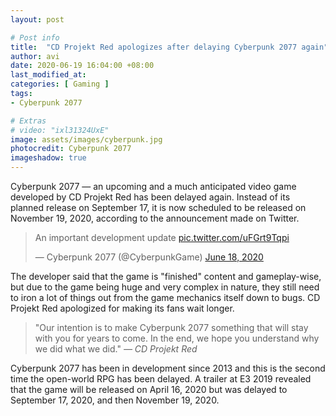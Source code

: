 ```yaml
---
layout: post

# Post info
title:  "CD Projekt Red apologizes after delaying Cyberpunk 2077 again"
author: avi
date: 2020-06-19 16:04:00 +08:00
last_modified_at:
categories: [ Gaming ]
tags:
- Cyberpunk 2077

# Extras
# video: "ixl31324UxE"
image: assets/images/cyberpunk.jpg
photocredit: Cyberpunk 2077
imageshadow: true
---
```

Cyberpunk 2077 — an upcoming and a much anticipated video game developed by CD Projekt Red has been delayed again. Instead of its planned release on September 17, it is now scheduled to be released on November 19, 2020, according to the announcement made on Twitter. 

<blockquote class="twitter-tweet"><p lang="en" dir="ltr">An important development update <a href="https://t.co/uFGrt9Tqpi">pic.twitter.com/uFGrt9Tqpi</a></p>&mdash; Cyberpunk 2077 (@CyberpunkGame) <a href="https://twitter.com/CyberpunkGame/status/1273647385294626816?ref_src=twsrc%5Etfw">June 18, 2020</a></blockquote> <script async src="https://platform.twitter.com/widgets.js" charset="utf-8"></script>

The developer said that the game is "finished" content and gameplay-wise, but due to the game being huge and very complex in nature, they still need to iron a lot of things out from the game mechanics itself down to bugs. CD Projekt Red apologized for making its fans wait longer.

> "Our intention is to make Cyberpunk 2077 something that will stay with you for years to come. In the end, we hope you understand why we did what we did." <cite>— CD Projekt Red</cite>

Cyberpunk 2077 has been in development since 2013 and this is the second time the open-world RPG has been delayed. A trailer at E3 2019 revealed that the game will be released on April 16, 2020 but was delayed to September 17, 2020, and then November 19, 2020.